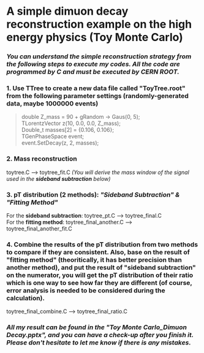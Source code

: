 # A simple dimuon decay reconstruction example on the high energy physics (Toy Monte Carlo)
### *You can understand the simple reconstruction strategy from the following steps to execute my codes. All the code are programmed by C and must be executed by CERN ROOT.*
### 1. Use TTree to create a new data file called "ToyTree.root" from the following parameter settings (randomly-generated data, maybe 1000000 events)
> double Z_mass = 90 + gRandom -> Gaus(0, 5);\
> TLorentzVector z(10, 0.0, 0.0, Z_mass);\
> Double_t masses[2] = {0.106, 0.106};\
> TGenPhaseSpace event;\
> event.SetDecay(z, 2, masses);
### 2. Mass reconstruction
toytree.C --> toytree_fit.C *(You will derive the mass window of the signal used in the **sideband subtraction** below)*
### 3. pT distribution (2 methods): *"Sideband Subtraction" & "Fitting Method"*
For the **sideband subtraction**: toytree_pt.C --> toytree_final.C\
For the **fitting method**: toytree_final_another.C --> toytree_final_another_fit.C
### 4. Combine the results of the pT distribution from two methods to compare if they are consistent. Also, base on the result of "fitting method" (theoritically, it has better precision than another method), and put the result of "sideband subtraction" on the numerator, you will get the pT distribution of their ratio which is one way to see how far they are different (of course, error analysis is needed to be considered during the calculation).
toytree_final_combine.C --> toytree_final_ratio.C
### *All my result can be found in the "Toy Monte Carlo_Dimuon Decay.pptx", and you can have a check-up after you finish it. Please don't hesitate to let me know if there is any mistakes.*
